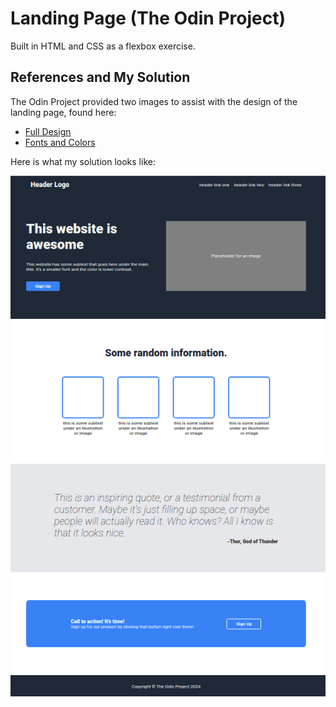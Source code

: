 # Landing Page (The Odin Project)
Built in HTML and CSS as a flexbox exercise.

## References and My Solution
The Odin Project provided two images to assist with the design of the landing page, found here:
 - [Full Design](https://cdn.statically.io/gh/TheOdinProject/curriculum/81a5d553f4073e593d23a6ab00d50eef8620796d/foundations/html_css/project/imgs/01.png)
 - [Fonts and Colors](https://cdn.statically.io/gh/TheOdinProject/curriculum/a38403e7d81cc8305af16ac48985cfbde87834d6/foundations/html_css/flexbox/project-landing-page/imgs/02.png)


Here is what my solution looks like:

![My solution](/references/my-completed-design.png)